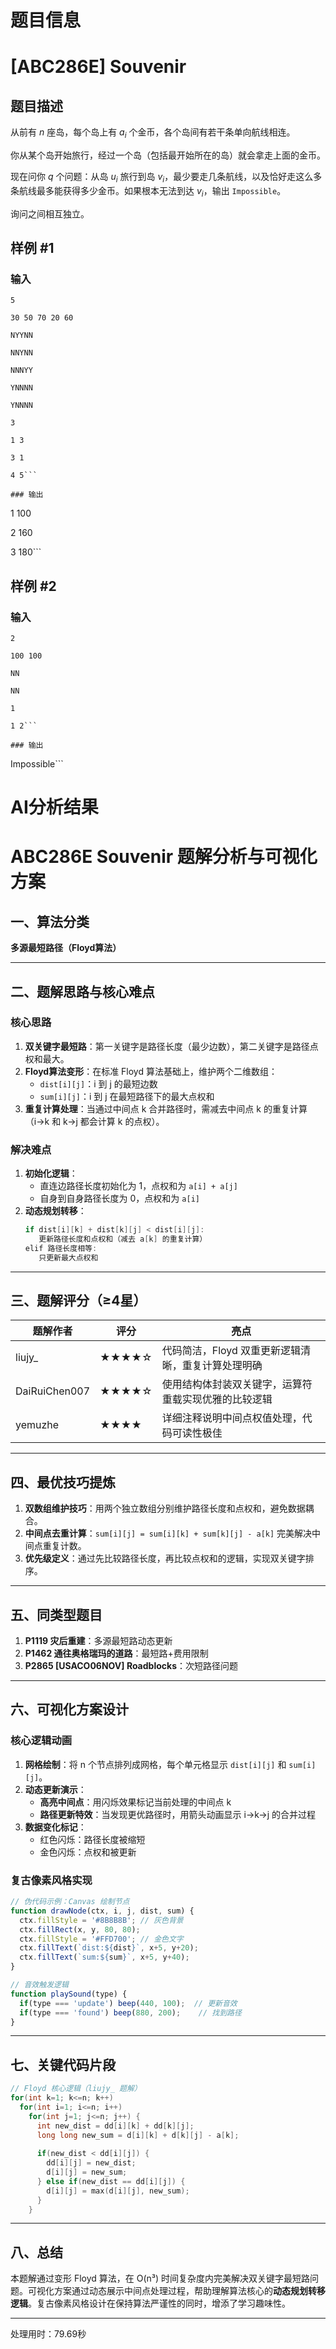 # 题目信息

# [ABC286E] Souvenir

## 题目描述

从前有 $n$ 座岛，每个岛上有 $a_i$ 个金币，各个岛间有若干条单向航线相连。

你从某个岛开始旅行，经过一个岛（包括最开始所在的岛）就会拿走上面的金币。

现在问你 $q$ 个问题：从岛 $u_i$ 旅行到岛 $v_i$，最少要走几条航线，以及恰好走这么多条航线最多能获得多少金币。如果根本无法到达 $v_i$，输出 `Impossible`。

询问之间相互独立。

## 样例 #1

### 输入

```
5

30 50 70 20 60

NYYNN

NNYNN

NNNYY

YNNNN

YNNNN

3

1 3

3 1

4 5```

### 输出

```
1 100

2 160

3 180```

## 样例 #2

### 输入

```
2

100 100

NN

NN

1

1 2```

### 输出

```
Impossible```

# AI分析结果



# ABC286E Souvenir 题解分析与可视化方案

## 一、算法分类
**多源最短路径（Floyd算法）**

---

## 二、题解思路与核心难点

### 核心思路
1. **双关键字最短路**：第一关键字是路径长度（最少边数），第二关键字是路径点权和最大。
2. **Floyd算法变形**：在标准 Floyd 算法基础上，维护两个二维数组：
   - `dist[i][j]`：i 到 j 的最短边数
   - `sum[i][j]`：i 到 j 在最短路径下的最大点权和
3. **重复计算处理**：当通过中间点 k 合并路径时，需减去中间点 k 的重复计算（i→k 和 k→j 都会计算 k 的点权）。

### 解决难点
1. **初始化逻辑**：
   - 直连边路径长度初始化为 1，点权和为 `a[i] + a[j]`
   - 自身到自身路径长度为 0，点权和为 `a[i]`
2. **动态规划转移**：
   ```cpp
   if dist[i][k] + dist[k][j] < dist[i][j]:
      更新路径长度和点权和（减去 a[k] 的重复计算）
   elif 路径长度相等:
      只更新最大点权和
   ```

---

## 三、题解评分（≥4星）

| 题解作者         | 评分 | 亮点                                                                 |
|------------------|------|----------------------------------------------------------------------|
| liujy_           | ★★★★☆ | 代码简洁，Floyd 双重更新逻辑清晰，重复计算处理明确                   |
| DaiRuiChen007    | ★★★★☆ | 使用结构体封装双关键字，运算符重载实现优雅的比较逻辑                   |
| yemuzhe          | ★★★★  | 详细注释说明中间点权值处理，代码可读性极佳                           |

---

## 四、最优技巧提炼
1. **双数组维护技巧**：用两个独立数组分别维护路径长度和点权和，避免数据耦合。
2. **中间点去重计算**：`sum[i][j] = sum[i][k] + sum[k][j] - a[k]` 完美解决中间点重复计数。
3. **优先级定义**：通过先比较路径长度，再比较点权和的逻辑，实现双关键字排序。

---

## 五、同类型题目
1. **P1119 灾后重建**：多源最短路动态更新
2. **P1462 通往奥格瑞玛的道路**：最短路+费用限制
3. **P2865 [USACO06NOV] Roadblocks**：次短路径问题

---

## 六、可视化方案设计

### 核心逻辑动画
1. **网格绘制**：将 n 个节点排列成网格，每个单元格显示 `dist[i][j]` 和 `sum[i][j]`。
2. **动态更新演示**：
   - **高亮中间点**：用闪烁效果标记当前处理的中间点 k
   - **路径更新特效**：当发现更优路径时，用箭头动画显示 i→k→j 的合并过程
3. **数据变化标记**：
   - 红色闪烁：路径长度被缩短
   - 金色闪烁：点权和被更新

### 复古像素风格实现
```javascript
// 伪代码示例：Canvas 绘制节点
function drawNode(ctx, i, j, dist, sum) {
  ctx.fillStyle = '#8B8B8B'; // 灰色背景
  ctx.fillRect(x, y, 80, 80);
  ctx.fillStyle = '#FFD700'; // 金色文字
  ctx.fillText(`dist:${dist}`, x+5, y+20);
  ctx.fillText(`sum:${sum}`, x+5, y+40);
}

// 音效触发逻辑
function playSound(type) {
  if(type === 'update') beep(440, 100);  // 更新音效
  if(type === 'found') beep(880, 200);    // 找到路径
}
```

---

## 七、关键代码片段
```cpp
// Floyd 核心逻辑（liujy_ 题解）
for(int k=1; k<=n; k++)
  for(int i=1; i<=n; i++)
    for(int j=1; j<=n; j++) {
      int new_dist = dd[i][k] + dd[k][j];
      long long new_sum = d[i][k] + d[k][j] - a[k];
      
      if(new_dist < dd[i][j]) {
        dd[i][j] = new_dist;
        d[i][j] = new_sum;
      } else if(new_dist == dd[i][j]) {
        d[i][j] = max(d[i][j], new_sum);
      }
    }
```

---

## 八、总结
本题解通过变形 Floyd 算法，在 O(n³) 时间复杂度内完美解决双关键字最短路问题。可视化方案通过动态展示中间点处理过程，帮助理解算法核心的**动态规划转移逻辑**。复古像素风格设计在保持算法严谨性的同时，增添了学习趣味性。

---
处理用时：79.69秒